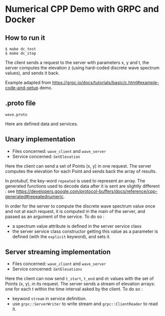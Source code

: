# Numerical CPP Demo with GRPC and Docker

## How to run it
```
$ make dc_test
$ make dc_stop
```

The client sends a request to the server with parameters x, y and t, the server computes the elevation z (using hard-coded discrete wave spectrum values), and sends it back.

Example adapted from https://grpc.io/docs/tutorials/basic/c.html#example-code-and-setup demo.

## .proto file
`wave.proto`

Here are defined data and services.

## Unary implementation
- Files concerned: `wave_client` and `wave_server`
- Service concerned: `GetElevation`

Here the client can send a set of Points (x, y) in one request. The server computes the elevation for each Point and sends back the array of results.

In protubuf, the key-word `repeated` is used to represent an array. The generated functions used to decode data after it is sent are slightly different : see https://developers.google.com/protocol-buffers/docs/reference/cpp-generated#repeatednumeric.

In order for the server to compute the discrete wave spectrum value once and not at each request, it is computed in the main of the server, and passed as an argument of the service.
To do so :
- a spectrum value attribute is defined in the server service class
- the server service class constructor getting this value as a parameter is defined (with the `explicit` keyword), and sets it.

## Server streaming implementation
- Files concerned: `wave_client` and `wave_server`
- Service concerned: `GetElevations`

Here the client can now send `t_start`, `t_end` and `dt` values with the set of Points (x, y), in its request. The server sends a stream of elevation arrays: one for each t within the time interval asked by the client.
To do so :
- keyword `stream` in service definition.
- use `grpc::ServerWriter` to write stream and `grpc::ClientReader` to read it.

